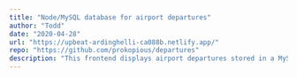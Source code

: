 ```yaml
---
title: "Node/MySQL database for airport departures"
author: "Todd"
date: "2020-04-28"
url: "https://upbeat-ardinghelli-ca088b.netlify.app/"
repo: "https://github.com/prokopious/departures"
description: "This frontend displays airport departures stored in a MySQL database and accessed via a REST API built with an Express server. It has a corresponding administrative site for updating flights, also listed here."
---
```

